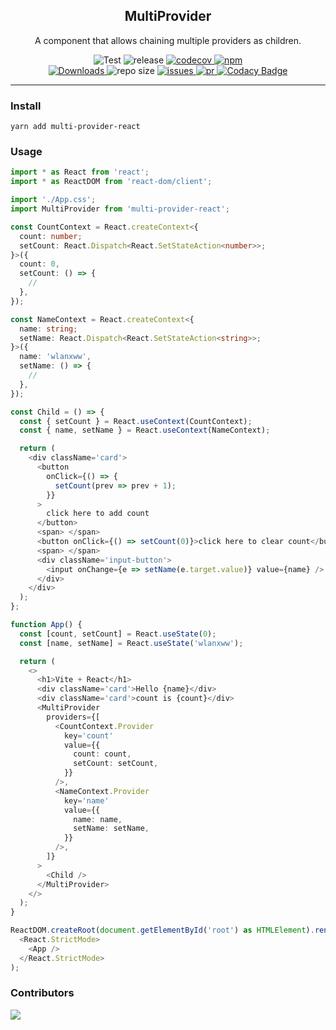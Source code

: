 <h2 align="center">
  MultiProvider
</h2>
<p align="center">
  A component that allows chaining multiple providers as children.
</p>
<p align="center">
  <img src="https://github.com/xueweiwujxw/multi-provider/actions/workflows/test.yml/badge.svg" alt="Test">
  <img src="https://github.com/xueweiwujxw/multi-provider/actions/workflows/release.yml/badge.svg" alt="release">
  <a href="https://codecov.io/gh/xueweiwujxw/multi-provider">
    <img src="https://codecov.io/gh/xueweiwujxw/multi-provider/branch/master/graph/badge.svg?token=6UTGHWTWO1" alt="codecov">
  </a>
  <a href="https://www.npmjs.com/package/multi-provider-react">
    <img src="https://img.shields.io/npm/v/multi-provider-react" alt="npm">
  </a>
  <br/>
  <a href="https://www.npmjs.com/package/multi-provider-react">
    <img src="https://img.shields.io/npm/dt/multi-provider-react" alt="Downloads">
  </a>
  <img src="https://img.shields.io/github/repo-size/xueweiwujxw/multi-provider" alt="repo size">
  <a href="https://github.com/xueweiwujxw/multi-provider/issues">
    <img src="https://img.shields.io/github/issues/xueweiwujxw/multi-provider" alt="issues">
  </a>
  <a href="https://github.com/xueweiwujxw/multi-provider/pulls">
    <img src="https://img.shields.io/github/issues-pr/xueweiwujxw/multi-provider" alt="pr">
  </a>
  <a href="https://app.codacy.com/gh/xueweiwujxw/multi-provider/dashboard?utm_source=gh&utm_medium=referral&utm_content=&utm_campaign=Badge_grade">
    <img src="https://app.codacy.com/project/badge/Grade/a45a343944be4c80bff012ff4300ddc8" alt="Codacy Badge">
  </a>
</p>
<hr/>

### Install

```sheel
yarn add multi-provider-react
```

### Usage

```typescript
import * as React from 'react';
import * as ReactDOM from 'react-dom/client';

import './App.css';
import MultiProvider from 'multi-provider-react';

const CountContext = React.createContext<{
  count: number;
  setCount: React.Dispatch<React.SetStateAction<number>>;
}>({
  count: 0,
  setCount: () => {
    //
  },
});

const NameContext = React.createContext<{
  name: string;
  setName: React.Dispatch<React.SetStateAction<string>>;
}>({
  name: 'wlanxww',
  setName: () => {
    //
  },
});

const Child = () => {
  const { setCount } = React.useContext(CountContext);
  const { name, setName } = React.useContext(NameContext);

  return (
    <div className='card'>
      <button
        onClick={() => {
          setCount(prev => prev + 1);
        }}
      >
        click here to add count
      </button>
      <span> </span>
      <button onClick={() => setCount(0)}>click here to clear count</button>
      <span> </span>
      <div className='input-button'>
        <input onChange={e => setName(e.target.value)} value={name} />
      </div>
    </div>
  );
};

function App() {
  const [count, setCount] = React.useState(0);
  const [name, setName] = React.useState('wlanxww');

  return (
    <>
      <h1>Vite + React</h1>
      <div className='card'>Hello {name}</div>
      <div className='card'>count is {count}</div>
      <MultiProvider
        providers={[
          <CountContext.Provider
            key='count'
            value={{
              count: count,
              setCount: setCount,
            }}
          />,
          <NameContext.Provider
            key='name'
            value={{
              name: name,
              setName: setName,
            }}
          />,
        ]}
      >
        <Child />
      </MultiProvider>
    </>
  );
}

ReactDOM.createRoot(document.getElementById('root') as HTMLElement).render(
  <React.StrictMode>
    <App />
  </React.StrictMode>
);
```

### Contributors

<a href="https://github.com/xueweiwujxw/multi-provider/graphs/contributors">
  <img src="https://contrib.rocks/image?repo=xueweiwujxw/multi-provider" />
</a>
